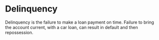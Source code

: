 ---
---

# Delinquency

Delinquency is the failure to make a loan payment on time. Failure to bring the account current, with a car loan, can result in default and then repossession.
